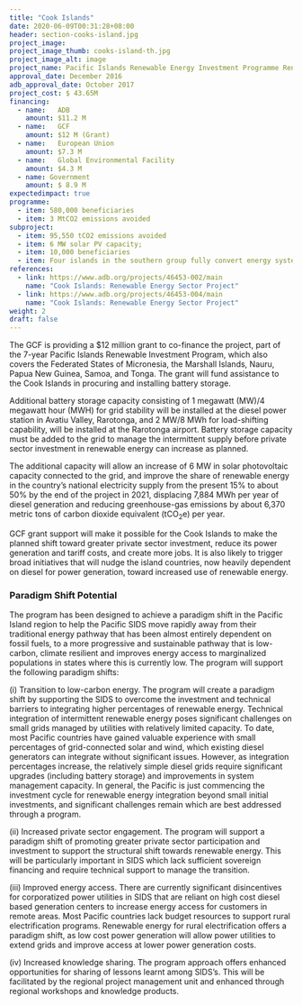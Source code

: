 ```yaml
---
title: "Cook Islands"
date: 2020-06-09T00:31:28+08:00
header: section-cooks-island.jpg
project_image:
project_image_thumb: cooks-island-th.jpg
project_image_alt: image
project_name: Pacific Islands Renewable Energy Investment Programme Renewable Energy Project in the Cook Islands (sub-project)
approval_date: December 2016
adb_approval_date: October 2017
project_cost: $ 43.65M
financing:
  - name:	ADB
    amount: $11.2 M
  - name:	GCF
    amount: $12 M (Grant)
  - name:	European Union
    amount: $7.3 M
  - name:	Global Environmental Facility 
    amount: $4.3 M
  - name: Government
    amount: $ 8.9 M
expectedimpact: true
programme:
  - item: 580,000 beneficiaries
  - item: 3 MtCO2 emissions avoided
subproject:
  - item: 95,550 tCO2 emissions avoided
  - item: 6 MW solar PV capacity; 
  - item: 10,000 beneficiaries
  - item: Four islands in the southern group fully convert energy system from diesel fuel to renewable energy sources.
references:
  - link: https://www.adb.org/projects/46453-002/main
    name: "Cook Islands: Renewable Energy Sector Project"
  - link: https://www.adb.org/projects/46453-004/main
    name: "Cook Islands: Renewable Energy Sector Project"
weight: 2
draft: false
---
```


The GCF is providing a $12 million grant to co-finance the project, part of the 7-year Pacific  Islands Renewable Investment Program, which also covers the Federated States of Micronesia, the Marshall Islands, Nauru, Papua New Guinea, Samoa, and Tonga. The grant will fund assistance to the Cook Islands in procuring and installing battery storage.

Additional battery storage capacity consisting of 1 megawatt (MW)/4 megawatt hour (MWH) for grid stability will be installed at the diesel power station in Avatiu Valley, Rarotonga, and 2 MW/8 MWh for load-shifting capability, will be installed at the Rarotonga airport. Battery storage capacity must be added to the grid to manage the intermittent supply before private sector investment in renewable energy can increase as planned.

The additional capacity will allow an increase of 6 MW in solar photovoltaic capacity connected to the grid, and improve the share of renewable energy in the country’s national electricity supply from the present 15% to about 50% by the end of the project in 2021, displacing 7,884 MWh per year of diesel generation and reducing greenhouse-gas emissions by about 6,370 metric tons of carbon dioxide equivalent (tCO<sub>2</sub>e) per year.

GCF grant support will make it possible for the Cook Islands to make the planned shift toward greater private sector investment, reduce its power generation and tariff costs, and create more jobs. It is also likely to trigger broad initiatives that will nudge the island countries, now heavily dependent on diesel for power generation, toward increased use of renewable energy.

### Paradigm Shift Potential

The program has been designed to achieve a paradigm shift in the Pacific Island region to help the Pacific SIDS move rapidly away from their traditional energy pathway that has been almost entirely dependent on fossil fuels, to a more progressive and sustainable pathway that is low-carbon, climate resilient and improves energy access to marginalized populations in states where this is currently low. The program will support the following paradigm shifts:

(i)	Transition to low-carbon energy. The program will create a paradigm shift by supporting the SIDS to overcome the investment and technical barriers to integrating higher percentages of renewable energy. Technical integration of intermittent renewable energy poses significant challenges on small grids managed by utilities with relatively limited capacity. To date, most Pacific countries have gained valuable experience with small percentages of grid-connected solar and wind, which existing diesel generators can integrate without significant issues. However, as integration percentages increase, the relatively simple diesel grids require significant upgrades (including battery storage) and improvements in system management capacity. In general, the Pacific is just commencing the investment cycle for renewable energy integration beyond small initial investments, and significant challenges remain which are best addressed through a program.

(ii)	Increased private sector engagement. The program will support a paradigm shift of promoting greater private sector participation and investment to support the structural shift towards renewable energy. This will be particularly important in SIDS which lack sufficient sovereign financing and require technical support to manage the transition.

(iii)	Improved energy access. There are currently significant disincentives for corporatized power utilities in SIDS that are reliant on high cost diesel based generation centers to increase energy access for customers in remote areas. Most Pacific countries lack budget resources to support rural electrification programs. Renewable energy for rural electrification offers a paradigm shift, as low cost power generation will allow power utilities to extend grids and improve access at lower power generation costs.

(iv)	Increased knowledge sharing. The program approach offers enhanced opportunities for sharing of lessons learnt among SIDS’s. This will be facilitated by the regional project management unit and enhanced through regional workshops and knowledge products.